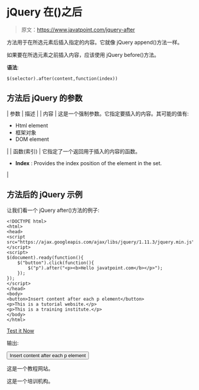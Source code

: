 # jQuery 在()之后

> 原文：<https://www.javatpoint.com/jquery-after>

方法用于在所选元素后插入指定的内容。它就像 jQuery append()方法一样。

如果要在所选元素之前插入内容，应该使用 jQuery before()方法。

**语法**:

```
$(selector).after(content,function(index)) 

```

## 方法后 jQuery 的参数

| 参数 | 描述 |
| 内容 | 这是一个强制参数。它指定要插入的内容。其可能的值有:

*   Html element
*   框架对象
*   DOM element

 |
| 函数(索引) | 它指定了一个返回用于插入的内容的函数。

*   **Index** : Provides the index position of the element in the set.

 |

## 方法后的 jQuery 示例

让我们看一个 jQuery after()方法的例子:

```
<!DOCTYPE html>
<html>
<head>
<script src="https://ajax.googleapis.com/ajax/libs/jquery/1.11.3/jquery.min.js"></script>
<script>
$(document).ready(function(){
    $("button").click(function(){
        $("p").after("<p><b>Hello javatpoint.com</b></p>");
    });
});
</script>
</head>
<body>
<button>Insert content after each p element</button>
<p>This is a tutorial website.</p>
<p>This is a training institute.</p>
</body>
</html>

```

[Test it Now](https://www.javatpoint.com/oprweb/test.jsp?filename=jqueryafter1)

输出:

<button class="b1">Insert content after each p element</button>

这是一个教程网站。

这是一个培训机构。